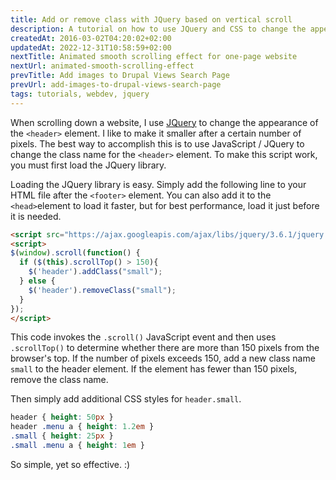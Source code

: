 ```yaml
---
title: Add or remove class with JQuery based on vertical scroll
description: A tutorial on how to use JQuery and CSS to change the appearance of the website when scrolling down.
createdAt: 2016-03-02T04:20:02+02:00
updatedAt: 2022-12-31T10:58:59+02:00
nextTitle: Animated smooth scrolling effect for one-page website
nextUrl: animated-smooth-scrolling-effect
prevTitle: Add images to Drupal Views Search Page
prevUrl: add-images-to-drupal-views-search-page
tags: tutorials, webdev, jquery
---
```


When scrolling down a website, I use [JQuery](https://jquery.com/) to change the appearance of the `<header>` element. I like to make it smaller after a certain number of pixels. The best way to accomplish this is to use JavaScript / JQuery to change the class name for the `<header>` element. To make this script work, you must first load the JQuery library.

Loading the JQuery library is easy. Simply add the following line to your HTML file after the `<footer>` element. You can also add it to the `<head>`element to load it faster, but for best performance, load it just before it is needed.

```HTML
<script src="https://ajax.googleapis.com/ajax/libs/jquery/3.6.1/jquery.min.js"></script>
<script>
$(window).scroll(function() {
  if ($(this).scrollTop() > 150){
    $('header').addClass("small");
  } else {
    $('header').removeClass("small");
  }
});
</script>
```

This code invokes the `.scroll()` JavaScript event and then uses `.scrollTop()` to determine whether there are more than 150 pixels from the browser's top. If the number of pixels exceeds 150, add a new class name `small` to the header element. If the element has fewer than 150 pixels, remove the class name.

Then simply add additional CSS styles for `header.small`.

```CSS
header { height: 50px }
header .menu a { height: 1.2em }
.small { height: 25px }
.small .menu a { height: 1em }
```

So simple, yet so effective. :)
